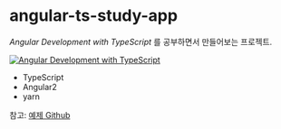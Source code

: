 # angular-ts-study-app

*Angular Development with TypeScript* 를 공부하면서 만들어보는 프로젝트.

<a href="http://www.yes24.com/24/Goods/42474040">
	<img src="http://image.yes24.com/goods/42474040/L" border="0" alt="Angular Development with TypeScript">
</a>

- TypeScript
- Angular2
- yarn

참고: [예제 Github](https://github.com/han41858/Angular-Development-with-TypeScript)